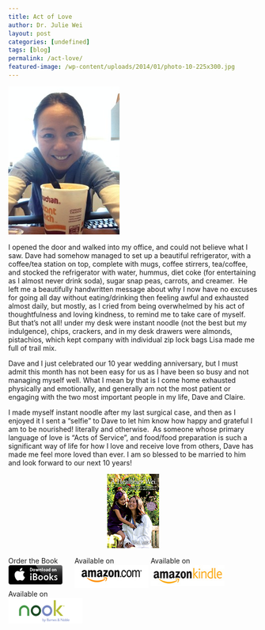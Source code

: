 ```yaml
---
title: Act of Love
author: Dr. Julie Wei
layout: post
categories: [undefined]
tags: [blog]
permalink: /act-love/
featured-image: /wp-content/uploads/2014/01/photo-10-225x300.jpg
---
```

<img class="alignleft size-medium wp-image-923" alt="hot food" src="/wp-content/uploads/2014/01/photo-10-225x300.jpg" width="225" height="300" />

I opened the door and walked into my office, and could not believe what I saw. Dave had somehow managed to set up a beautiful refrigerator, with a coffee/tea station on top, complete with mugs, coffee stirrers, tea/coffee, and stocked the refrigerator with water, hummus, diet coke (for entertaining as I almost never drink soda), sugar snap peas, carrots, and creamer.  He left me a beautifully handwritten message about why I now have no excuses for going all day without eating/drinking then feeling awful and exhausted almost daily, but mostly, as I cried from being overwhelmed by his act of thoughtfulness and loving kindness, to remind me to take care of myself. But that&#8217;s not all! under my desk were instant noodle (not the best but my indulgence), chips, crackers, and in my desk drawers were almonds, pistachios, which kept company with individual zip lock bags Lisa made me full of trail mix.

Dave and I just celebrated our 10 year wedding anniversary, but I must admit this month has not been easy for us as I have been so busy and not managing myself well. What I mean by that is I come home exhausted physically and emotionally, and generally am not the most patient or engaging with the two most important people in my life, Dave and Claire.

I made myself instant noodle after my last surgical case, and then as I enjoyed it I sent a &#8220;selfie&#8221; to Dave to let him know how happy and grateful I am to be nourished! literally and otherwise.  As someone whose primary language of love is &#8220;Acts of Service&#8221;, and food/food preparation is such a significant way of life for how I love and receive love from others, Dave has made me feel more loved than ever. I am so blessed to be married to him and look forward to our next 10 years!

<span style="width:105px;display:table;margin:0 auto;"><a href="the-book/"><img src="/wp-content/uploads/2014/04/AHealthierWei_cover_150.png" /></a></span>

<p style="height:80px">
  <span style="width:130px;display:inline-block;vertical-align:top;"> Order the Book <a href="https://itunes.apple.com/us/book/a-healthier-wei/id806784060?ls=1&mt=11#" target="_blank" > <img class="size-full wp-image-944" alt="Apple iBooks" title="Apple iBooks" src="/wp-content/uploads/2014/02/Download_on_iBooks_Badge_US-UK_110x40_090513.png" width="110" height="40" /></a> </span> <span style="width:150px;display:inline-block;vertical-align:top;">Available on <a href="http://amzn.to/1fSNqeb" target="_blank" > <img class="size-full wp-image-945" alt="Amazon.com" title="Amazon.com" src="/wp-content/uploads/2014/02/amazon_com_logo_160.jpg" width="160" height="47" /> </a> </span> <span  style="width:150px;display:inline-block;vertical-align:top;">Available on <a href="http://amzn.to/1eHEfNl" target="_blank" > <img class="size-full wp-image-946" alt="Amazon Kindle" title="Amazon Kindle" src="/wp-content/uploads/2014/02/kindle_logo_160.jpg" width="160" height="43" /> </a> </span> <span style="width:150px;display:inline-block;vertical-align:top;">Available on <a href="http://www.barnesandnoble.com/w/a-healthier-wei-julie-wei/1118260302?ean=2940148244592&itm=1&usri=2940148244592" target="_blank" > <img class="size-full wp-image-947" alt="Nook" title="Nook" src="/wp-content/uploads/2014/02/nook_logo_160.png" width="160" height="52" /></a> </span>
</p>


 [1]: the-book